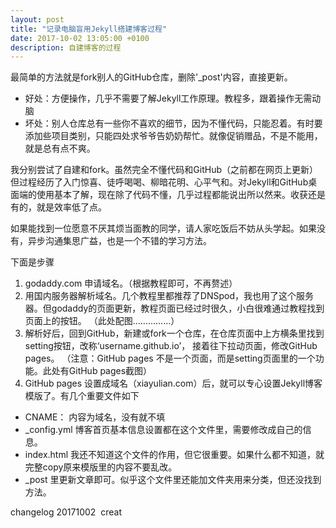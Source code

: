 ```yaml
---
layout: post
title: "记录电脑盲用Jekyll搭建博客过程"
date: 2017-10-02 13:05:00 +0100
description: 自建博客的过程
---
```

最简单的方法就是fork别人的GitHub仓库，删除'_post'内容，直接更新。
- 好处：方便操作，几乎不需要了解Jekyll工作原理。教程多，跟着操作无需动脑
- 坏处：别人仓库总有一些你不喜欢的细节，因为不懂代码，只能忍着。有时要添加些项目类别，只能四处求爷爷告奶奶帮忙。就像促销赠品，不是不能用，就是总有点不爽。

我分别尝试了自建和fork。虽然完全不懂代码和GitHub（之前都在网页上更新）但过程经历了入门惊喜、徒呼喝喝、柳暗花明、心平气和。对Jekyll和GitHub桌面端的使用基本了解，现在除了代码不懂，几乎过程都能说出所以然来。收获还是有的，就是效率低了点。

如果能找到一位愿意不厌其烦当面教的同学，请人家吃饭后不妨从头学起。如果没有，异步沟通集思广益，也是一个不错的学习方法。

下面是步骤
1. godaddy.com 申请域名。（根据教程即可，不再赘述）
2. 用国内服务器解析域名。几个教程里都推荐了DNSpod，我也用了这个服务器。但godaddy的页面更新，教程页面已经过时很久，小白很难通过教程找到页面上的按钮。
（此处配图……………）
3. 解析好后，回到GitHub，新建或fork一个仓库，在仓库页面中上方横条里找到setting按钮，改称‘username.github.io’， 接着往下拉动页面，修改GitHub pages。
（注意：GitHub pages 不是一个页面，而是setting页面里的一个功能。此处有GitHub pages截图）
4. GitHub pages 设置成域名（xiayulian.com）后，就可以专心设置Jekyll博客模版了。有几个重要文件如下

  * CNAME：       内容为域名，没有就不填
  * _config.yml  博客首页基本信息设置都在这个文件里，需要修改成自己的信息。
* index.html   我还不知道这个文件的作用，但它很重要。如果什么都不知道，就完整copy原来模版里的内容不要乱改。
* _post 里更新文章即可。似乎这个文件里还能加文件夹用来分类，但还没找到方法。

changelog
20171002  creat
